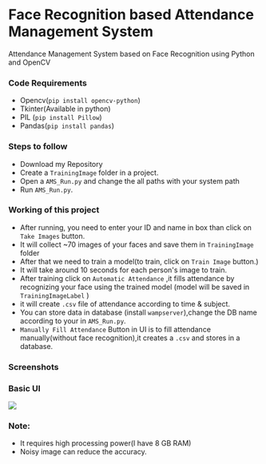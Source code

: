# Face Recognition based Attendance Management System
Attendance Management System based on Face Recognition using Python and OpenCV  

### Code Requirements
- Opencv(`pip install opencv-python`)
- Tkinter(Available in python)
- PIL (`pip install Pillow`)
- Pandas(`pip install pandas`)

### Steps to follow
- Download my Repository 
- Create a `TrainingImage` folder in a project.
- Open a `AMS_Run.py` and change the all paths with your system path
- Run `AMS_Run.py`.

### Working of this project

- After running, you need to enter your ID and name in box than click on `Take Images` button.
- It will collect ~70 images of your faces and save them in `TrainingImage` folder
- After that we need to train a model(to train, click on `Train Image` button.)
- It will take around 10 seconds for each person's image to train.
- After training click on `Automatic Attendance` ,it fills attendance by recognizing your face using the trained model (model will be saved in `TrainingImageLabel` )
- it will create `.csv` file of attendance according to time & subject.
- You can store data in database (install `wampserver`),change the DB name according to your in `AMS_Run.py`.
- `Manually Fill Attendance` Button in UI is to fill attendance manually(without face recognition),it creates a `.csv` and stores in a database.


### Screenshots

### Basic UI
<img src="https://github.com/ShashankBhake/Face-detection-based-Attendance-management-system/blob/main/GUI.jpg">



### Note:
- It requires high processing power(I have 8 GB RAM)
- Noisy image can reduce the accuracy.


